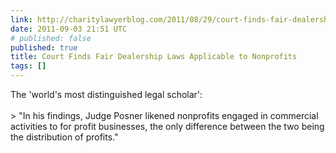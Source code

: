 ```yaml
---
link: http://charitylawyerblog.com/2011/08/29/court-finds-fair-dealership-laws-applicable-to-nonprofits/
date: 2011-09-03 21:51 UTC
# published: false
published: true
title: Court Finds Fair Dealership Laws Applicable to Nonprofits
tags: []
---
```


The 'world's most distinguished legal scholar': <br><br>> "In his findings, Judge Posner likened nonprofits engaged in commercial activities to for profit businesses, the only difference between the two being the distribution of profits."
